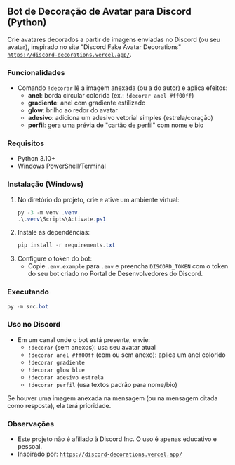 ## Bot de Decoração de Avatar para Discord (Python)

Crie avatares decorados a partir de imagens enviadas no Discord (ou seu avatar), inspirado no site "Discord Fake Avatar Decorations" [`https://discord-decorations.vercel.app/`](https://discord-decorations.vercel.app/).

### Funcionalidades
- Comando `!decorar` lê a imagem anexada (ou a do autor) e aplica efeitos:
  - **anel**: borda circular colorida (ex.: `!decorar anel #ff00ff`)
  - **gradiente**: anel com gradiente estilizado
  - **glow**: brilho ao redor do avatar
  - **adesivo**: adiciona um adesivo vetorial simples (estrela/coração)
  - **perfil**: gera uma prévia de "cartão de perfil" com nome e bio

### Requisitos
- Python 3.10+
- Windows PowerShell/Terminal

### Instalação (Windows)
1. No diretório do projeto, crie e ative um ambiente virtual:
   ```powershell
   py -3 -m venv .venv
   .\.venv\Scripts\Activate.ps1
   ```
2. Instale as dependências:
   ```powershell
   pip install -r requirements.txt
   ```
3. Configure o token do bot:
   - Copie `.env.example` para `.env` e preencha `DISCORD_TOKEN` com o token do seu bot criado no Portal de Desenvolvedores do Discord.

### Executando
```powershell
py -m src.bot
```

### Uso no Discord
- Em um canal onde o bot está presente, envie:
  - `!decorar` (sem anexos): usa seu avatar atual
  - `!decorar anel #ff00ff` (com ou sem anexo): aplica um anel colorido
  - `!decorar gradiente`
  - `!decorar glow blue`
  - `!decorar adesivo estrela`
  - `!decorar perfil` (usa textos padrão para nome/bio)

Se houver uma imagem anexada na mensagem (ou na mensagem citada como resposta), ela terá prioridade.

### Observações
- Este projeto não é afiliado à Discord Inc. O uso é apenas educativo e pessoal.
- Inspirado por: [`https://discord-decorations.vercel.app/`](https://discord-decorations.vercel.app/)
